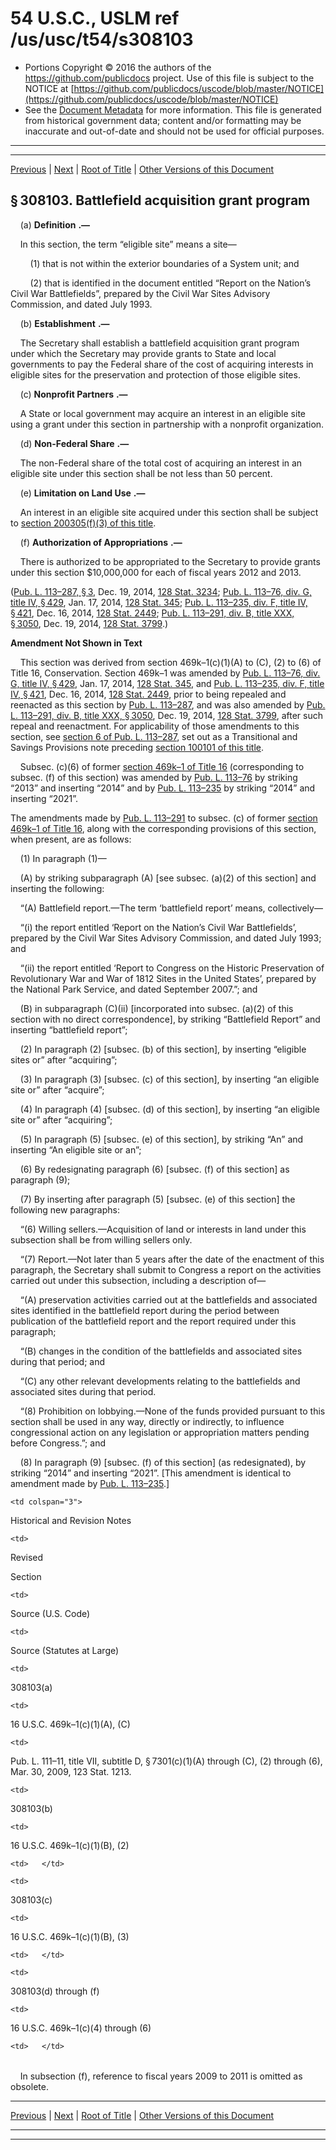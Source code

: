---
---

# 54 U.S.C., USLM ref /us/usc/t54/s308103

* Portions Copyright © 2016 the authors of the https://github.com/publicdocs project.
  Use of this file is subject to the NOTICE at [https://github.com/publicdocs/uscode/blob/master/NOTICE](https://github.com/publicdocs/uscode/blob/master/NOTICE)
* See the [Document Metadata](././../../../../../..//README.md) for more information.
  This file is generated from historical government data; content and/or formatting may be inaccurate and out-of-date and should not be used for official purposes.

----------
----------

[Previous](./../../../../../..//us/usc/t54/stIII/dB/ch3081/m__us_usc_t54_s308102.md) | [Next](./../../../../../..//us/usc/t54/stIII/dB/ch3083/m__us_usc_t54_stIII_dB_ch3083.md) | [Root of Title](./../../../../../../) | [Other Versions of this Document](https://publicdocs.github.io/go/links?ns=uslm&ref=%2Fus%2Fusc%2Ft54%2Fs308103)

## § 308103. Battlefield acquisition grant program

    (a)  __Definition__  __.—__ 

    In this section, the term “eligible site” means a site—

        (1) that is not within the exterior boundaries of a System unit; and

        (2) that is identified in the document entitled “Report on the Nation’s Civil War Battlefields”, prepared by the Civil War Sites Advisory Commission, and dated July 1993.

    (b)  __Establishment__  __.—__ 

    The Secretary shall establish a battlefield acquisition grant program under which the Secretary may provide grants to State and local governments to pay the Federal share of the cost of acquiring interests in eligible sites for the preservation and protection of those eligible sites.

    (c)  __Nonprofit Partners__  __.—__ 

    A State or local government may acquire an interest in an eligible site using a grant under this section in partnership with a nonprofit organization.

    (d)  __Non-Federal Share__  __.—__ 

    The non-Federal share of the total cost of acquiring an interest in an eligible site under this section shall be not less than 50 percent.

    (e)  __Limitation on Land Use__  __.—__ 

    An interest in an eligible site acquired under this section shall be subject to [section 200305(f)(3) of this title][/us/usc/t54/s200305/f/3].

    (f)  __Authorization of Appropriations__  __.—__ 

    There is authorized to be appropriated to the Secretary to provide grants under this section $10,000,000 for each of fiscal years 2012 and 2013.

([Pub. L. 113–287, § 3][/us/pl/113/287/s3], Dec. 19, 2014, [128 Stat. 3234][/us/stat/128/3234]; [Pub. L. 113–76, div. G, title IV, § 429][/us/pl/113/76/s429], Jan. 17, 2014, [128 Stat. 345][/us/stat/128/345]; [Pub. L. 113–235, div. F, title IV, § 421][/us/pl/113/235/s421], Dec. 16, 2014, [128 Stat. 2449][/us/stat/128/2449]; [Pub. L. 113–291, div. B, title XXX, § 3050][/us/pl/113/291/s3050], Dec. 19, 2014, [128 Stat. 3799][/us/stat/128/3799].)

 __Amendment Not Shown in Text__ 

    This section was derived from section 469k–1(c)(1)(A) to (C), (2) to (6) of Title 16, Conservation. Section 469k–1 was amended by [Pub. L. 113–76, div. G, title IV, § 429][/us/pl/113/76/s429], Jan. 17, 2014, [128 Stat. 345][/us/stat/128/345], and [Pub. L. 113–235, div. F, title IV, § 421][/us/pl/113/235/s421], Dec. 16, 2014, [128 Stat. 2449][/us/stat/128/2449], prior to being repealed and reenacted as this section by [Pub. L. 113–287][/us/pl/113/287], and was also amended by [Pub. L. 113–291, div. B, title XXX, § 3050][/us/pl/113/291/s3050], Dec. 19, 2014, [128 Stat. 3799][/us/stat/128/3799], after such repeal and reenactment. For applicability of those amendments to this section, see [section 6 of Pub. L. 113–287][/us/pl/113/287/s6], set out as a Transitional and Savings Provisions note preceding [section 100101 of this title][/us/usc/t54/s100101].

    Subsec. (c)(6) of former [section 469k–1 of Title 16][/us/usc/t16/s469k–1] (corresponding to subsec. (f) of this section) was amended by [Pub. L. 113–76][/us/pl/113/76] by striking “2013” and inserting “2014” and by [Pub. L. 113–235][/us/pl/113/235] by striking “2014” and inserting “2021”.

The amendments made by [Pub. L. 113–291][/us/pl/113/291] to subsec. (c) of former [section 469k–1 of Title 16][/us/usc/t16/s469k–1], along with the corresponding provisions of this section, when present, are as follows:

    (1) In paragraph (1)—

    (A) by striking subparagraph (A) \[see subsec. (a)(2) of this section\] and inserting the following:

    “(A) Battlefield report.—The term ‘battlefield report’ means, collectively—

    “(i) the report entitled ‘Report on the Nation’s Civil War Battlefields’, prepared by the Civil War Sites Advisory Commission, and dated July 1993; and

    “(ii) the report entitled ‘Report to Congress on the Historic Preservation of Revolutionary War and War of 1812 Sites in the United States’, prepared by the National Park Service, and dated September 2007.”; and

    (B) in subparagraph (C)(ii) \[incorporated into subsec. (a)(2) of this section with no direct correspondence\], by striking “Battlefield Report” and inserting “battlefield report”;

    (2) In paragraph (2) \[subsec. (b) of this section\], by inserting “eligible sites or” after “acquiring”;

    (3) In paragraph (3) \[subsec. (c) of this section\], by inserting “an eligible site or” after “acquire”;

    (4) In paragraph (4) \[subsec. (d) of this section\], by inserting “an eligible site or” after “acquiring”;

    (5) In paragraph (5) \[subsec. (e) of this section\], by striking “An” and inserting “An eligible site or an”;

    (6) By redesignating paragraph (6) \[subsec. (f) of this section\] as paragraph (9);

    (7) By inserting after paragraph (5) \[subsec. (e) of this section\] the following new paragraphs:

    “(6) Willing sellers.—Acquisition of land or interests in land under this subsection shall be from willing sellers only.

    “(7) Report.—Not later than 5 years after the date of the enactment of this paragraph, the Secretary shall submit to Congress a report on the activities carried out under this subsection, including a description of—

    “(A) preservation activities carried out at the battlefields and associated sites identified in the battlefield report during the period between publication of the battlefield report and the report required under this paragraph;

    “(B) changes in the condition of the battlefields and associated sites during that period; and

    “(C) any other relevant developments relating to the battlefields and associated sites during that period.

    “(8) Prohibition on lobbying.—None of the funds provided pursuant to this section shall be used in any way, directly or indirectly, to influence congressional action on any legislation or appropriation matters pending before Congress.”; and

    (8) In paragraph (9) \[subsec. (f) of this section\] (as redesignated), by striking “2014” and inserting “2021”. \[This amendment is identical to amendment made by [Pub. L. 113–235][/us/pl/113/235].\]

<table>

  <tr>

    <td colspan="3"> 

Historical and Revision Notes  </td>

  </tr>

  <tr>

    <td> 

Revised

Section  </td>

    <td> 

Source (U.S. Code)  </td>

    <td> 

Source (Statutes at Large)  </td>

  </tr>

  <tr>

    <td> 

308103(a)  </td>

    <td> 

16 U.S.C. 469k–1(c)(1)(A), (C)  </td>

    <td> 

Pub. L. 111–11, title VII, subtitle D, § 7301(c)(1)(A) through (C), (2) through (6), Mar. 30, 2009, 123 Stat. 1213.  </td>

  </tr>

  <tr>

    <td> 

308103(b)  </td>

    <td> 

16 U.S.C. 469k–1(c)(1)(B), (2)  </td>

    <td>   </td>

  </tr>

  <tr>

    <td> 

308103(c)  </td>

    <td> 

16 U.S.C. 469k–1(c)(1)(B), (3)  </td>

    <td>   </td>

  </tr>

  <tr>

    <td> 

308103(d) through (f)  </td>

    <td> 

16 U.S.C. 469k–1(c)(4) through (6)  </td>

    <td>   </td>

  </tr>

</table>

    In subsection (f), reference to fiscal years 2009 to 2011 is omitted as obsolete.

----------

[Previous](./../../../../../..//us/usc/t54/stIII/dB/ch3081/m__us_usc_t54_s308102.md) | [Next](./../../../../../..//us/usc/t54/stIII/dB/ch3083/m__us_usc_t54_stIII_dB_ch3083.md) | [Root of Title](./../../../../../../) | [Other Versions of this Document](https://publicdocs.github.io/go/links?ns=uslm&ref=%2Fus%2Fusc%2Ft54%2Fs308103)

----------
----------

[/us/usc/t54/s200305/f/3]: https://publicdocs.github.io/go/links?ns=uslm&ref=%2Fus%2Fusc%2Ft54%2Fs200305%2Ff%2F3
[/us/pl/113/287/s3]: https://publicdocs.github.io/go/links?ns=uslm&ref=%2Fus%2Fpl%2F113%2F287%2Fs3
[/us/stat/128/3234]: https://publicdocs.github.io/go/links?ns=uslm&ref=%2Fus%2Fstat%2F128%2F3234
[/us/pl/113/76/s429]: https://publicdocs.github.io/go/links?ns=uslm&ref=%2Fus%2Fpl%2F113%2F76%2Fs429
[/us/stat/128/345]: https://publicdocs.github.io/go/links?ns=uslm&ref=%2Fus%2Fstat%2F128%2F345
[/us/pl/113/235/s421]: https://publicdocs.github.io/go/links?ns=uslm&ref=%2Fus%2Fpl%2F113%2F235%2Fs421
[/us/stat/128/2449]: https://publicdocs.github.io/go/links?ns=uslm&ref=%2Fus%2Fstat%2F128%2F2449
[/us/pl/113/291/s3050]: https://publicdocs.github.io/go/links?ns=uslm&ref=%2Fus%2Fpl%2F113%2F291%2Fs3050
[/us/stat/128/3799]: https://publicdocs.github.io/go/links?ns=uslm&ref=%2Fus%2Fstat%2F128%2F3799
[/us/pl/113/76/s429]: https://publicdocs.github.io/go/links?ns=uslm&ref=%2Fus%2Fpl%2F113%2F76%2Fs429
[/us/stat/128/345]: https://publicdocs.github.io/go/links?ns=uslm&ref=%2Fus%2Fstat%2F128%2F345
[/us/pl/113/235/s421]: https://publicdocs.github.io/go/links?ns=uslm&ref=%2Fus%2Fpl%2F113%2F235%2Fs421
[/us/stat/128/2449]: https://publicdocs.github.io/go/links?ns=uslm&ref=%2Fus%2Fstat%2F128%2F2449
[/us/pl/113/287]: https://publicdocs.github.io/go/links?ns=uslm&ref=%2Fus%2Fpl%2F113%2F287
[/us/pl/113/291/s3050]: https://publicdocs.github.io/go/links?ns=uslm&ref=%2Fus%2Fpl%2F113%2F291%2Fs3050
[/us/stat/128/3799]: https://publicdocs.github.io/go/links?ns=uslm&ref=%2Fus%2Fstat%2F128%2F3799
[/us/pl/113/287/s6]: https://publicdocs.github.io/go/links?ns=uslm&ref=%2Fus%2Fpl%2F113%2F287%2Fs6
[/us/usc/t54/s100101]: https://publicdocs.github.io/go/links?ns=uslm&ref=%2Fus%2Fusc%2Ft54%2Fs100101
[/us/usc/t16/s469k–1]: https://publicdocs.github.io/go/links?ns=uslm&ref=%2Fus%2Fusc%2Ft16%2Fs469k%E2%80%931
[/us/pl/113/76]: https://publicdocs.github.io/go/links?ns=uslm&ref=%2Fus%2Fpl%2F113%2F76
[/us/pl/113/235]: https://publicdocs.github.io/go/links?ns=uslm&ref=%2Fus%2Fpl%2F113%2F235
[/us/pl/113/291]: https://publicdocs.github.io/go/links?ns=uslm&ref=%2Fus%2Fpl%2F113%2F291
[/us/usc/t16/s469k–1]: https://publicdocs.github.io/go/links?ns=uslm&ref=%2Fus%2Fusc%2Ft16%2Fs469k%E2%80%931
[/us/pl/113/235]: https://publicdocs.github.io/go/links?ns=uslm&ref=%2Fus%2Fpl%2F113%2F235


